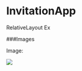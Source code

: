 # InvitationApp
RelativeLayout Ex

###Images

Image:

![](https://user-images.githubusercontent.com/83320125/182383757-04c99396-c56b-427c-a8bc-4c48f9146e8e.png)
